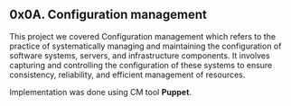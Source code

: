 ## 0x0A. Configuration management

This project we covered Configuration management which refers to the practice of systematically managing and maintaining the configuration of software systems, servers, and infrastructure components. It involves capturing and controlling the configuration of these systems to ensure consistency, reliability, and efficient management of resources.

Implementation was done using CM tool <strong>Puppet</strong>.
